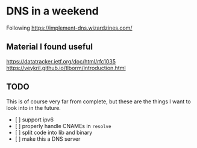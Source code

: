 # DNS in a weekend

Following https://implement-dns.wizardzines.com/

## Material I found useful

https://datatracker.ietf.org/doc/html/rfc1035
https://veykril.github.io/tlborm/introduction.html

## TODO

This is of course very far from complete, but these are the things I want to
look into in the future.

* [ ] support ipv6
* [ ] properly handle CNAMEs in `resolve`
* [ ] split code into lib and binary
* [ ] make this a DNS server
